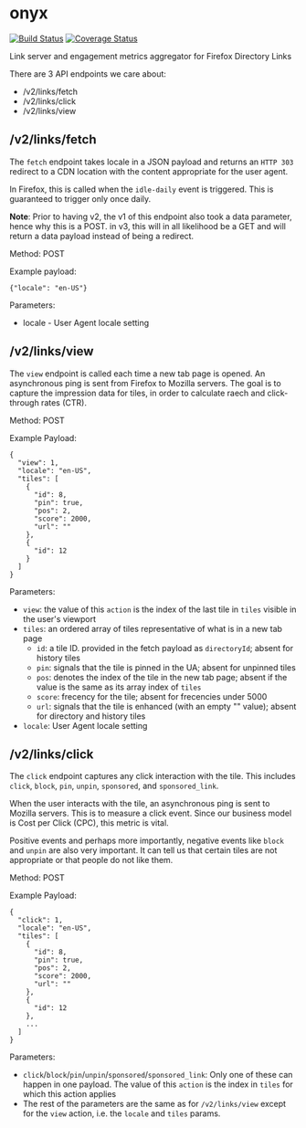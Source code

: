 # onyx

[![Build Status](https://travis-ci.org/oyiptong/onyx.svg?branch=master)](https://travis-ci.org/oyiptong/onyx)
[![Coverage Status](https://coveralls.io/repos/oyiptong/onyx/badge.png?branch=master)](https://coveralls.io/r/oyiptong/onyx?branch=master)

Link server and engagement metrics aggregator for Firefox Directory Links

There are 3 API endpoints we care about:

* /v2/links/fetch
* /v2/links/click
* /v2/links/view

## /v2/links/fetch

The `fetch` endpoint takes locale in a JSON payload and returns an `HTTP 303` redirect to a CDN location with the content appropriate for the user agent.

In Firefox, this is called when the `idle-daily` event is triggered. This is guaranteed to trigger only once daily.

__Note__: Prior to having v2, the v1 of this endpoint also took a data parameter, hence why this is a POST. in v3, this will in all likelihood be a GET and will return a data payload instead of being a redirect.

Method: POST

Example payload:

    {"locale": "en-US"}
    
    
Parameters:

* locale	-	User Agent locale setting


## /v2/links/view

The `view` endpoint is called each time a new tab page is opened. An asynchronous ping is sent from Firefox to Mozilla servers. The goal is to capture the impression data for tiles, in order to calculate raech and click-through rates (CTR).

Method: POST

Example Payload:

    {
      "view": 1,
      "locale": "en-US",
      "tiles": [
        {
    	  "id": 8,
          "pin": true,
          "pos": 2,
          "score": 2000,
    	  "url": ""
    	},
    	{
    	  "id": 12
    	}
      ]
    }

Parameters:
* `view`: the value of this `action` is the index of the last tile in `tiles` visible in the user's viewport
* `tiles`: an ordered array of tiles representative of what is in a new tab page
	* `id`: a tile ID. provided in the fetch payload as `directoryId`; absent for history tiles
	* `pin`: signals that the tile is pinned in the UA; absent for unpinned tiles
	* `pos`: denotes the index of the tile in the new tab page; absent if the value is the same as its array index of `tiles`
	* `score`: frecency for the tile; absent for frecencies under 5000
	* `url`: signals that the tile is enhanced (with an empty "" value); absent for directory and history tiles
* `locale`: User Agent locale setting


## /v2/links/click

The `click` endpoint captures any click interaction with the tile. This includes `click`, `block`, `pin`, `unpin`, `sponsored`, and `sponsored_link`.

When the user interacts with the tile, an asynchronous ping is sent to Mozilla servers. This is to measure a click event. Since our business model is Cost per Click (CPC), this metric is vital.

Positive events and perhaps more importantly, negative events like `block` and `unpin` are also very important. It can tell us that certain tiles are not appropriate or that people do not like them.

Method: POST

Example Payload:

    {
      "click": 1,
      "locale": "en-US",
      "tiles": [
        {
          "id": 8,
          "pin": true,
          "pos": 2,
          "score": 2000,
          "url": ""
        },
        {
          "id": 12
        },
        ...
      ]
    }

Parameters:

* `click`/`block`/`pin`/`unpin`/`sponsored`/`sponsored_link`: Only one of these can happen in one payload. The value of this `action` is the index in `tiles` for which this action applies
* The rest of the parameters are the same as for `/v2/links/view` except for the `view` action, i.e. the `locale` and `tiles` params.

